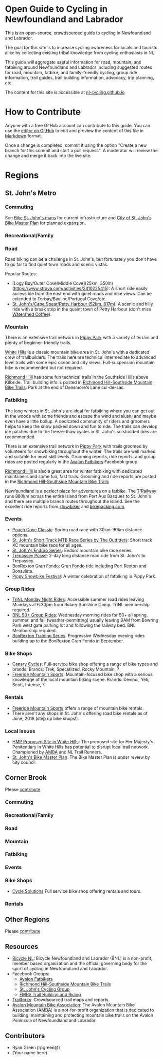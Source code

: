 # Open Guide to Cycling in Newfoundland and Labrador

This is an open-source, crowdsourced guide to cycling in Newfoundland and Labrador. 

The goal for this site is to increase cycling awareness for locals and tourists alike by collecting existing tribal knowledge from cycling enthusiasts in NL.

This guide will aggregate useful information for road, mountain, and fatbiking around Newfoundland and Labrador including suggested routes for road, mountain, fatbike, and family-friendly cycling, group ride information, trail guides, trail building information, advocacy, trip planning, etc. 

The content for this site is accessible at [nl-cycling.github.io](https://rpgreen.github.io/nl-cycling/).

# How to Contribute
Anyone with a free GitHub account can contribute to this guide. You can use the [editor on GitHub](https://github.com/rpgreen/nl-cycling/edit/master/index.md) to edit and preview the content of this file in [Markdown](https://guides.github.com/features/mastering-markdown/) format.

Once a change is completed, commit it using the option "Create a new branch for this commit and start a pull request.". A moderator will review the change and merge it back into the live site.

# Regions

## St. John's Metro

### Commuting
See [Bike St. John's maps](http://www.bikestjohns.ca/maps/) for current infrastructure and [City of St. John's Bike Master Plan](https://www.engagestjohns.ca/6586/documents/16412) for planned expansion.

### Recreational/Family

### Road

Road biking can be a challenge in St. John's, but fortunately you don't have to go far to find quiet town roads and scenic vistas.

Popular Routes:
- [Logy Bay/Outer Cove/Middle Cove](25km, 350m)(https://www.strava.com/activities/2410225415): A short ride easily accessible from the east end with quiet roads and nice views. Can be extended to Torbay/Bauline/Portugal Cove/etc.
- [St. John's/Cape Spear/Petty Harbour (52km, 817m)](https://ridewithgps.com/routes/11613065): A scenic and hilly ride with a break stop in the quaint town of Petty Harbour (don't miss [Watershed Coffee](https://www.facebook.com/watershedcoffeeshop/)).

### Mountain
There is an extensive trail network in [Pippy Park](https://www.trailforks.com/region/pippy-park/) with a variety of terrain and plenty of beginner-friendly trails.

[White Hills](https://www.trailforks.com/region/white-hills/) is a classic mountain bike area in St. John's with a dedicated crew of trailbuilders. The trails here are technical intermediate to advanced level trails with some epic ocean and city views. Full-suspension mountain bike is recommended but not required.

[Richmond Hill](https://www.trailforks.com/region/richmond-hill-13822/) has some fun technical trails in the Southside Hills above Kilbride. Trail building info is posted in [Richmond Hill-Southside Mountain Bike Trails](https://www.facebook.com/groups/487348724623180/). Park at the end of Densmore's Lane cul-de-sac.

### Fatbiking
The long winters in St. John's are ideal for fatbiking where you can get out in the woods with some friends and escape the wind and slush, and maybe even have a little boilup. A dedicated community of riders and groomers helps to keep the snow packed down and fun to ride. The trails can develop ice patches due to the freeze-thaw cycles in St. John's so studded tires are recommended.

There is an extensive trail network in [Pippy Park](https://www.trailforks.com/region/pippy-park/) with trails groomed by volunteers for snowbiking throughout the winter. The trails are well marked and suitable for most skill levels. Grooming reports, ride reports, and group rides are posted regularly in the [Avalon Fatbikers](https://www.facebook.com/groups/217745801944217/)
 Facebook group.

[Richmond Hill](https://www.trailforks.com/region/richmond-hill-13822/) is also a great area for winter fatbiking with dedicated maintainers and some fun, fast trails. Grooming and ride reports are posted in the [Richmond Hill-Southside Mountain Bike Trails](https://www.facebook.com/groups/487348724623180/)

Newfoundland is a perfect place for adventures on a fatbike. The [T'Railway](https://www.trailway.ca/) runs 880km across the entire island from Port Aux Basques to St. John's and there are multiple branch routes throughout the island. See the excellent ride reports from [slow:biker](https://theslowbiker.wordpress.com/) and [bikepacking.com](https://bikepacking.com/routes/newfoundland-trailway/).

### Events
- [Pouch Cove Classic](https://www.facebook.com/Pouch-Cove-Classic-Road-Bike-Race-2389591537944614): Spring road race with 30km-90km distance options.
- [St. John's Short Track MTB Race Series by The Outfitters](https://www.facebook.com/SJShortTrack/): Short track XC mountain bike race for all ages.
- [St. John's Enduro Series](https://www.facebook.com/SJES19/): Enduro mountain bike race series.
- [Trepassey Posse](https://www.facebook.com/groups/2074198909535988/): 2-day long distance road ride from St. John's to Trepassey.
- [BonRexton Gran Fondo](https://www.facebook.com/BonRextonFondo/): Gran Fondo ride including Port Rexton and Bonavista.
- [Pippy Snowbike Festival](https://www.facebook.com/pippysnowbike/): A winter celebration of fatbiking in Pippy Park.

### Group Rides
- [TriNL Monday Night Rides](https://www.trinl.com/events/): Accessible summer road rides leaving Mondays at 6:30pm from Rotary Sunshine Camp. TriNL membership required.
- [BNL 50+ Group Rides](https://www.facebook.com/groups/bnl50plus.stjohns/): Wednesday morning rides for 50+ all spring, summer, and fall (weather-permitting) usually leaving 9AM from Bowring Park west gate parking lot and following the railway bed. BNL Membership required.
- [BonRexton Training Series](https://www.facebook.com/BonRextonFondo): Progressive Wednesday evening rides building up to the BonRexton Gran Fondo in September.

### Bike Shops
- [Canary Cycles](https://www.canarycycles.ca/): Full-service bike shop offering a range of bike types and brands. Brands: Trek, Specialized, Rocky Mountain, ?
- [Freeride Mountain Sports](http://www.freeridems.com/): Mountain-focused bike shop with a serious knowledge of the local mountain biking scene. Brands: Devinci, Yeti, Scott, Intense, ?

### Rentals
- [Freeride Mountain Sports](http://www.freeridems.com/) offers a range of mountain bike rentals.
- There aren't any shops in St. John's offering road bike rentals as of June, 2019 (step up bike shops!).

### Local Issues
- [HMP Proposed Site in White Hills](https://www.cbc.ca/news/canada/newfoundland-labrador/new-jail-questions-1.5097667): The proposed site for Her Majesty's Penitentiary in White Hills has potential to disrupt local trail network. Championed by [AMBA](https://www.facebook.com/pg/AMBA709) and NL Trail Runners.
- [St. John's Bike Master Plan](https://www.engagestjohns.ca/6586/documents/16412): The Bike Master Plan is under review by city council.

## Corner Brook
Please [contribute](https://github.com/rpgreen/nl-cycling/edit/master/index.md)

### Commuting

### Recreational/Family

### Road

### Mountain

### Fatbiking

### Events

### Bike Shops
- [Cycle Solutions](https://www.cyclesolutions.ca/) Full service bike shop offering rentals and tours.

### Rentals

## Other Regions
Please [contribute](https://github.com/rpgreen/nl-cycling/edit/master/index.md)

## Resources
- [Bicycle NL](http://bicyclenl.com): Bicycle Newfoundland and Labrador (BNL) is a non-profit, member based organization and the official governing body for the sport of cycling in Newfoundland and Labrador.
- Facebook Groups:
   - [Avalon Fatbikers](https://www.facebook.com/groups/217745801944217/)
   - [Richmond Hill-Southside Mountain Bike Trails](https://www.facebook.com/groups/487348724623180/)
   - [St. John's Cycling Group](https://www.facebook.com/groups/stjohnscycling/)
   - [FMRS Trail Building and Riding](https://www.facebook.com/groups/833332940068319/)
- [Trailforks](https://www.trailforks.com/region/newfoundland/): Crowdsourced trail maps and reports.
- [Avalon Mountain Bike Association](https://www.facebook.com/AMBA709/): The Avalon Mountain Bike Association (AMBA) is a not-for-profit organization that is dedicated to building, maintaining and protecting mountain bike trails on the Avalon Peninsula of Newfoundland and Labrador.


## Contributors
- Ryan Green (rpgreen@)
- (Your name here)
